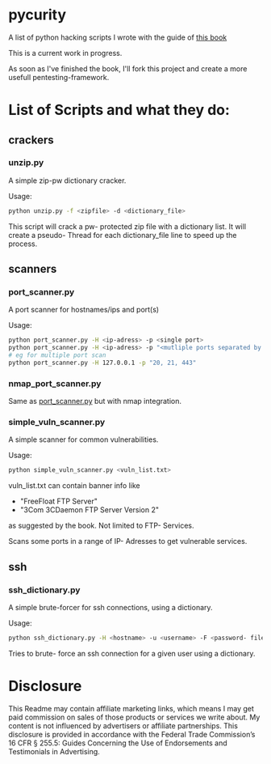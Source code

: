 # pycurity
A list of python hacking scripts I wrote with the guide of [this book](http://amzn.to/2iaG8t6)

This is a current work in progress.

As soon as I've finished the book, I'll fork this project and create a more usefull pentesting-framework.

# List of Scripts and what they do:
## crackers
### unzip.py
A simple zip-pw dictionary cracker.

Usage:
``` bash
python unzip.py -f <zipfile> -d <dictionary_file>
```

This script will crack a pw- protected zip file with a dictionary list. It will create a pseudo- Thread for each dictionary_file line to speed up the process.

## scanners
### port_scanner.py
A port scanner for hostnames/ips and port(s)

Usage: 
``` bash
python port_scanner.py -H <ip-adress> -p <single port>
python port_scanner.py -H <ip-adress> -p "<mutliple ports separated by comma>"
# eg for multiple port scan
python port_scanner.py -H 127.0.0.1 -p "20, 21, 443"
```

### nmap\_port_scanner.py
Same as [port_scanner.py](#port_scannerpy) but with nmap integration.

### simple\_vuln_scanner.py
A simple scanner for common vulnerabilities.

Usage: 
``` bash
python simple_vuln_scanner.py <vuln_list.txt>
```

vuln_list.txt can contain banner info like
- "FreeFloat FTP Server"
- "3Com 3CDaemon FTP Server Version 2"

as suggested by the book. Not limited to FTP- Services.

Scans some ports in a range of IP- Adresses to get vulnerable services.

## ssh

### ssh_dictionary.py
A simple brute-forcer for ssh connections, using a dictionary.

Usage:
``` bash
python ssh_dictionary.py -H <hostname> -u <username> -F <password- file>
```
Tries to brute- force an ssh connection for a given user using a dictionary.

# Disclosure
This Readme may contain affiliate marketing links, which means I may get paid commission on sales of those products or services we write about. My content is not influenced by advertisers or affiliate partnerships. This disclosure is provided in accordance with the Federal Trade Commission’s 16 CFR § 255.5: Guides Concerning the Use of Endorsements and Testimonials in Advertising.
